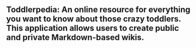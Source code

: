 ## Toddlerpedia: An online resource for everything you want to know about those crazy toddlers. This application allows users to create public and private Markdown-based wikis.
